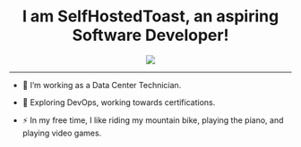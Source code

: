 <div align="center">
    <h1> I am SelfHostedToast, an aspiring Software Developer! </h1>
</div>
<div align="center">
<!--     // Insert Picture Here -->
    <img src="https://external-content.duckduckgo.com/iu/?u=https%3A%2F%2Fi0.wp.com%2Funcookednews.com%2Fwp-content%2Fuploads%2F2021%2F10%2FKubernetes-helps-In-DevOps.gif%3Fresize%3D1024%252C1024%26ssl%3D1&f=1&nofb=1&ipt=7a0e87bdb09fa385fbc924b64cb6b41267dbe4044f244eec46c5ece2000c78cf&ipo=images">
</div>

---

- :telescope: I’m working as a Data Center Technician.

- :seedling: Exploring DevOps, working towards certifications.

- :zap: In my free time, I like riding my mountain bike, playing the piano, and playing video games.
